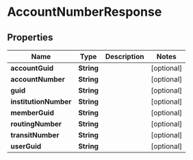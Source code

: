 

# AccountNumberResponse


## Properties

Name | Type | Description | Notes
------------ | ------------- | ------------- | -------------
**accountGuid** | **String** |  |  [optional]
**accountNumber** | **String** |  |  [optional]
**guid** | **String** |  |  [optional]
**institutionNumber** | **String** |  |  [optional]
**memberGuid** | **String** |  |  [optional]
**routingNumber** | **String** |  |  [optional]
**transitNumber** | **String** |  |  [optional]
**userGuid** | **String** |  |  [optional]




